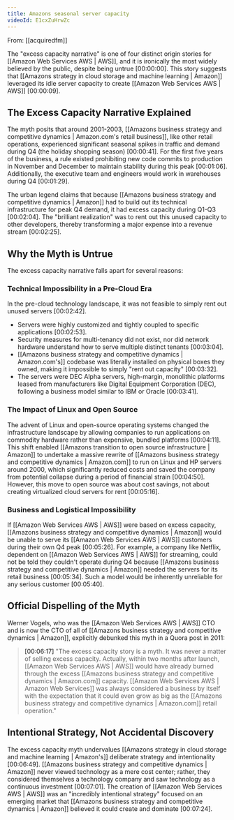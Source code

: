 ```yaml
---
title: Amazons seasonal server capacity
videoId: E1cxZuHrwZc
---
```


From: [[acquiredfm]] <br/> 

The "excess capacity narrative" is one of four distinct origin stories for [[Amazon Web Services AWS | AWS]], and it is ironically the most widely believed by the public, despite being untrue <a class="yt-timestamp" data-t="00:00:00">[00:00:00]</a>. This story suggests that [[Amazons strategy in cloud storage and machine learning | Amazon]] leveraged its idle server capacity to create [[Amazon Web Services AWS | AWS]] <a class="yt-timestamp" data-t="00:00:09">[00:00:09]</a>.

## The Excess Capacity Narrative Explained

The myth posits that around 2001-2003, [[Amazons business strategy and competitive dynamics | Amazon.com's retail business]], like other retail operations, experienced significant seasonal spikes in traffic and demand during Q4 (the holiday shopping season) <a class="yt-timestamp" data-t="00:00:41">[00:00:41]</a>. For the first five years of the business, a rule existed prohibiting new code commits to production in November and December to maintain stability during this peak <a class="yt-timestamp" data-t="00:01:06">[00:01:06]</a>. Additionally, the executive team and engineers would work in warehouses during Q4 <a class="yt-timestamp" data-t="00:01:29">[00:01:29]</a>.

The urban legend claims that because [[Amazons business strategy and competitive dynamics | Amazon]] had to build out its technical infrastructure for peak Q4 demand, it had excess capacity during Q1-Q3 <a class="yt-timestamp" data-t="00:02:04">[00:02:04]</a>. The "brilliant realization" was to rent out this unused capacity to other developers, thereby transforming a major expense into a revenue stream <a class="yt-timestamp" data-t="00:02:25">[00:02:25]</a>.

## Why the Myth is Untrue

The excess capacity narrative falls apart for several reasons:

### Technical Impossibility in a Pre-Cloud Era
In the pre-cloud technology landscape, it was not feasible to simply rent out unused servers <a class="yt-timestamp" data-t="00:02:42">[00:02:42]</a>.
*   Servers were highly customized and tightly coupled to specific applications <a class="yt-timestamp" data-t="00:02:53">[00:02:53]</a>.
*   Security measures for multi-tenancy did not exist, nor did network hardware understand how to serve multiple distinct tenants <a class="yt-timestamp" data-t="00:03:04">[00:03:04]</a>.
*   [[Amazons business strategy and competitive dynamics | Amazon.com's]] codebase was literally installed on physical boxes they owned, making it impossible to simply "rent out capacity" <a class="yt-timestamp" data-t="00:03:32">[00:03:32]</a>.
*   The servers were DEC Alpha servers, high-margin, monolithic platforms leased from manufacturers like Digital Equipment Corporation (DEC), following a business model similar to IBM or Oracle <a class="yt-timestamp" data-t="00:03:41">[00:03:41]</a>.

### The Impact of Linux and Open Source
The advent of Linux and open-source operating systems changed the infrastructure landscape by allowing companies to run applications on commodity hardware rather than expensive, bundled platforms <a class="yt-timestamp" data-t="00:04:11">[00:04:11]</a>. This shift enabled [[Amazons transition to open source infrastructure | Amazon]] to undertake a massive rewrite of [[Amazons business strategy and competitive dynamics | Amazon.com]] to run on Linux and HP servers around 2000, which significantly reduced costs and saved the company from potential collapse during a period of financial strain <a class="yt-timestamp" data-t="00:04:50">[00:04:50]</a>. However, this move to open source was about cost savings, not about creating virtualized cloud servers for rent <a class="yt-timestamp" data-t="00:05:16">[00:05:16]</a>.

### Business and Logistical Impossibility
If [[Amazon Web Services AWS | AWS]] were based on excess capacity, [[Amazons business strategy and competitive dynamics | Amazon]] would be unable to serve its [[Amazon Web Services AWS | AWS]] customers during their own Q4 peak <a class="yt-timestamp" data-t="00:05:26">[00:05:26]</a>. For example, a company like Netflix, dependent on [[Amazon Web Services AWS | AWS]] for streaming, could not be told they couldn't operate during Q4 because [[Amazons business strategy and competitive dynamics | Amazon]] needed the servers for its retail business <a class="yt-timestamp" data-t="00:05:34">[00:05:34]</a>. Such a model would be inherently unreliable for any serious customer <a class="yt-timestamp" data-t="00:05:40">[00:05:40]</a>.

## Official Dispelling of the Myth

Werner Vogels, who was the [[Amazon Web Services AWS | AWS]] CTO and is now the CTO of all of [[Amazons business strategy and competitive dynamics | Amazon]], explicitly debunked this myth in a Quora post in 2011:

> <a class="yt-timestamp" data-t="00:06:17">[00:06:17]</a> "The excess capacity story is a myth. It was never a matter of selling excess capacity. Actually, within two months after launch, [[Amazon Web Services AWS | AWS]] would have already burned through the excess [[Amazons business strategy and competitive dynamics | Amazon.com]] capacity. [[Amazon Web Services AWS | Amazon Web Services]] was always considered a business by itself with the expectation that it could even grow as big as the [[Amazons business strategy and competitive dynamics | Amazon.com]] retail operation."

## Intentional Strategy, Not Accidental Discovery

The excess capacity myth undervalues [[Amazons strategy in cloud storage and machine learning | Amazon's]] deliberate strategy and intentionality <a class="yt-timestamp" data-t="00:06:49">[00:06:49]</a>. [[Amazons business strategy and competitive dynamics | Amazon]] never viewed technology as a mere cost center; rather, they considered themselves a technology company and saw technology as a continuous investment <a class="yt-timestamp" data-t="00:07:01">[00:07:01]</a>. The creation of [[Amazon Web Services AWS | AWS]] was an "incredibly intentional strategy" focused on an emerging market that [[Amazons business strategy and competitive dynamics | Amazon]] believed it could create and dominate <a class="yt-timestamp" data-t="00:07:24">[00:07:24]</a>.